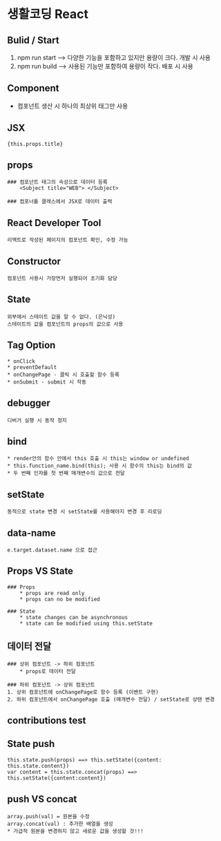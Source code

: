 # 생활코딩 React

## Bulid / Start

1) npm run start --> 다양한 기능을 포함하고 있지만 용량이 크다. 개발 시 사용
2) npm run build --> 사용된 기능만 포함하여 용량이 작다. 배포 시 사용

## Component
* 컴포넌트 생산 시 하나의 최상위 태그만 사용

## JSX
    {this.props.title}

## props
    ### 컴포넌트 태그의 속성으로 데이터 등록
        <Subject title="WEB"> </Subject>

    ### 컴포너틑 클래스에서 JSX로 데이터 출력

## React Developer Tool
    리액트로 작성된 페이지의 컴포넌트 확인, 수정 가능

## Constructor
    컴포넌트 사용시 가장먼저 실행되어 초기화 담당

## State
    외부에서 스테이트 값을 알 수 없다. (은닉성)
    스테이트의 값을 컴포넌트의 props의 값으로 사용

## Tag Option
    * onClick
    * preventDefault
    * onChangePage - 클릭 시 호출할 함수 등록
    * onSubmit - submit 시 작동

## debugger
    디버거 실행 시 동작 정지

## bind
    * render안의 함수 안에서 this 호출 시 this는 window or undefined
    * this.function_name.bind(this); 사용 시 함수의 this는 bind의 값
    * 두 번째 인자를 첫 번째 매개변수의 값으로 전달

## setState
    동적으로 state 변경 시 setState를 사용해야지 변경 후 리로딩

## data-name
    e.target.dataset.name 으로 접근

## Props VS State
    ### Props
        * props are read only
        * props can no be modified

    ### State
        * state changes can be asynchronous
        * state can be modified using this.setState

## 데이터 전달 
    ### 상위 컴포넌트 -> 하위 컴포넌트
        * props로 데이터 전달

    ### 하위 컴포넌트 -> 상위 컴포넌트
    1. 상위 컴포넌트에 onChangePage로 함수 등록 (이벤트 구현)
    2. 하위 컴포넌트에서 onChangePage 호출 (매개변수 전달) / setState로 상탠 변경

## contributions test

## State push
    this.state.push(props) ==> this.setState({content: this.state.content})
    var content = this.state.concat(props) ==> this.setState({content:content})

## push VS concat
    array.push(val) = 원본을 수정
    array.concat(val) : 추가한 배열을 생성 
    * 가급적 원본을 변경하지 않고 새로운 값을 생성할 것!!!
